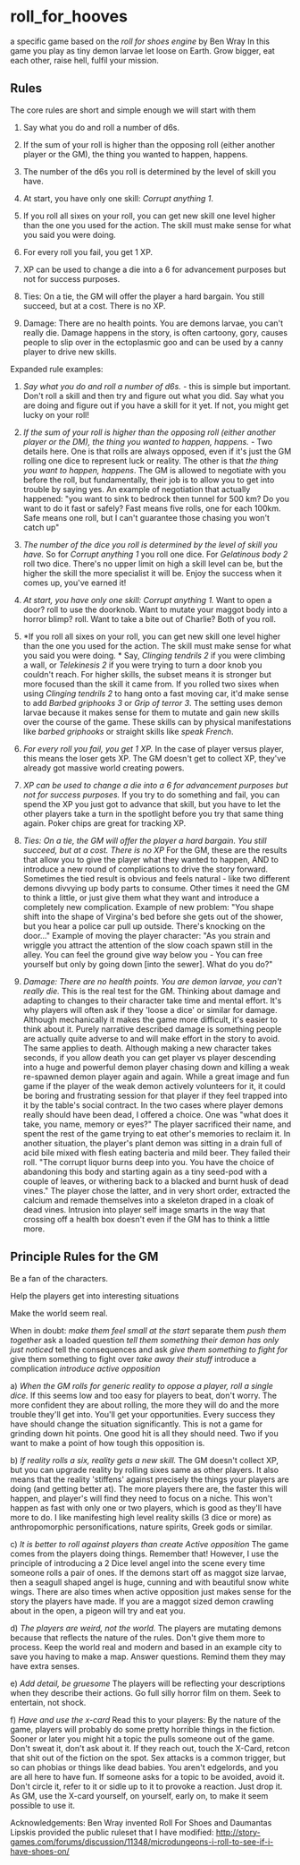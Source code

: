 # roll_for_hooves
a specific game based on the *roll for shoes engine* by Ben Wray
In this game you play as tiny demon larvae let loose on Earth. Grow bigger, eat each other, raise hell, fulfil your mission.


## Rules

The core rules are short and simple enough we will start with them

1) Say what you do and roll a number of d6s.

2) If the sum of your roll is higher than the opposing roll (either another player or the GM), the thing you wanted to happen, happens.

3) The number of the d6s you roll is determined by the level of skill you have.

4) At start, you have only one skill: *Corrupt anything 1*.

5) If you roll all sixes on your roll, you can get new skill one level higher than the one you used for the action. The skill must make sense for what you said you were doing. 

6) For every roll you fail, you get 1 XP.

7) XP can be used to change a die into a 6 for advancement purposes but not for success purposes.

8) Ties: On a tie, the GM will offer the player a hard bargain. You still succeed, but at a cost. There is no XP.

9) Damage: There are no health points. You are demons larvae, you can't really die. Damage happens in the story, is often cartoony, gory, causes people to slip over in the ectoplasmic goo and can be used by a canny player to drive new skills.



Expanded rule examples:
1) *Say what you do and roll a number of d6s.* - this is simple but important. Don't roll a skill and then try and figure out what you did. Say what you are doing and figure out if you have a skill for it yet. If not, you might get lucky on your roll!

2) *If the sum of your roll is higher than the opposing roll (either another player or the DM), the thing you wanted to happen, happens.* - Two details here. One is that rolls are always opposed, even if it's just the GM rolling one dice to represent luck or reality. The other is that *the thing you want to happen, happens*. The GM is allowed to negotiate with you before the roll, but fundamentally, their job is to allow you to get into trouble by saying yes. An example of negotiation that actually happened: "you want to sink to bedrock then tunnel for 500 km? Do you want to do it fast or safely? Fast means five rolls, one for each 100km. Safe means one roll, but I can't guarantee those chasing you won't catch up"

3) *The number of the dice you roll is determined by the level of skill you have.*
So for *Corrupt anything 1* you roll one dice. For *Gelatinous body 2* roll two dice. There's no upper limit on high a skill level can be, but the higher the skill the more specialist it will be. Enjoy the success when it comes up, you've earned it!

4) *At start, you have only one skill: *Corrupt anything 1*.*
Want to open a door? roll to use the doorknob. Want to mutate your maggot body into a horror blimp? roll. Want to take a bite out of Charlie? Both of you roll. 

5) *If you roll all sixes on your roll, you can get new skill one level higher than the one you used for the action. The skill must make sense for what you said you were doing. *
Say, *Clinging tendrils 2* if you were climbing a wall, or *Telekinesis 2* if you were trying to turn a door knob you couldn't reach. For higher skills, the subset means it is stronger but more focused than the skill it came from. If you rolled two sixes when using *Clinging tendrils 2* to hang onto a fast moving car, it'd make sense to add *Barbed griphooks 3* or *Grip of terror 3*. The setting uses demon larvae because it makes sense for them to mutate and gain new skills over the course of the game. These skills can by physical manifestations like *barbed griphooks* or straight skills like *speak French*.

6) *For every roll you fail, you get 1 XP.*
In the case of player versus player, this means the loser gets XP. The GM doesn't get to collect XP, they've already got massive world creating powers. 

7) *XP can be used to change a die into a 6 for advancement purposes but not for success purposes.*
If you try to do something and fail, you can spend the XP you just got to advance that skill, but you have to let the other players take a turn in the spotlight before you try that same thing again. Poker chips are great for tracking XP. 

8) *Ties: On a tie, the GM will offer the player a hard bargain. You still succeed, but at a cost. There is no XP*
For the GM, these are the results that allow you to give the player what they wanted to happen, AND to introduce a new round of complications to drive the story forward. Sometimes the tied result is obvious and feels natural - like two different demons divvying up body parts to consume. Other times it need the GM to think a little, or just give them what they want and introduce a completely new complication. 
Example of new problem: "You shape shift into the shape of Virgina's bed before she gets out of the shower, but you hear a police car pull up outside. There's knocking on the door..."
Example of moving the player character: "As you strain and wriggle you attract the attention of the slow coach spawn still in the alley. You can feel the ground give way below you - You can free yourself but only by going down [into the sewer]. What do you do?"

9) *Damage: There are no health points. You are demon larvae, you can't really die.*
This is the real test for the GM. Thinking about damage and adapting to changes to their character take time and mental effort. It's why players will often ask if they 'loose a dice' or similar for damage. Although mechanically it makes the game more difficult, it's easier to think about it. Purely narrative described damage is something people are actually quite adverse to and will make effort in the story to avoid. 
The same applies to death. Although making a new character takes seconds, if you allow death you can get player vs player descending into a huge and powerful demon player chasing down and killing a weak re-spawned demon player again and again. While a great image and fun game if the player of the weak demon actively volunteers for it, it could be boring and frustrating session for that player if they feel trapped into it by the table's social contract. In the two cases where player demons really should have been dead, I offered a choice. One was "what does it take, you name, memory or eyes?" The player sacrificed their name, and spent the rest of the game trying to eat other's memories to reclaim it. In another situation, the player's plant demon was sitting in a drain full of acid bile mixed with flesh eating bacteria and mild beer. They failed their roll. "The corrupt liquor burns deep into you. You have the choice of abandoning this body and starting again as a tiny seed-pod with a couple of leaves, or withering back to a blacked and burnt husk of dead vines." The player chose the latter, and in very short order, extracted the calcium and remade themselves into a skeleton draped in a cloak of dead vines. Intrusion into player self image smarts in the way that crossing off a health box doesn't even if the GM has to think a little more.

## Principle Rules for the GM

Be a fan of the characters.


Help the players get into interesting situations


Make the world seem real.


When in doubt:
*make them feel small at the start*
separate them 
*push them together*
ask a loaded question
*tell them something their demon has only just noticed*
tell the consequences and ask
*give them something to fight for*
give them something to fight over
*take away their stuff*
introduce a complication
*introduce active opposition*


a) *When the GM rolls for generic reality to oppose a player, roll a single dice.*
If this seems low and too easy for players to beat, don't worry. The more confident they are about rolling, the more they will do and the more trouble they'll get into. You'll get your opportunities. Every success they have should change the situation significantly. This is not a game for grinding down hit points. One good hit is all they should need. Two if you want to make a point of how tough this opposition is.

b) *If reality rolls a six, reality gets a new skill.*
The GM doesn't collect XP, but you can upgrade reality by rolling sixes same as other players. It also means that the reality 'stiffens' against precisely the things your players are doing (and getting better at). The more players there are, the faster this will happen, and player's will find they need to focus on a niche. This won't happen as fast with only one or two players, which is good as they'll have more to do. I like manifesting high level reality skills (3 dice or more) as anthropomorphic personifications, nature spirits, Greek gods or similar. 

c) *It is better to roll against players than create Active opposition* 
The game comes from the players doing things. Remember that! 
However, I use the principle of introducing a 2 Dice level angel into the scene every time someone rolls a pair of ones. If the demons start off as maggot size larvae, then a seagull shaped angel is huge, cunning and with beautiful snow white wings. There are also times when active opposition just makes sense for the story the players have made. If you are a maggot sized demon crawling about in the open, a pigeon will try and eat you.

d) *The players are weird, not the world.*
The players are mutating demons because that reflects the nature of the rules. Don't give them more to process. Keep the world real and  modern and based in an example city to save you having to make a map. Answer questions. Remind them they may have extra senses.

e) *Add detail, be gruesome*
The players will be reflecting your descriptions when they describe their actions. Go full silly horror film on them. Seek to entertain, not shock.

f) *Have and use the x-card*
Read this to your players: By the nature of the game, players will probably do some pretty horrible things in the fiction. Sooner or later you might hit a topic the pulls someone out of the game.
 Don't sweat it, don't ask about it. If they reach out, touch the X-Card, retcon that shit out of the fiction on the spot. Sex attacks is a common trigger, but so can phobias or things like dead babies. You aren't edgelords, and you are all here to have fun. If someone asks for a topic to be avoided, avoid it. Don't circle it, refer to it or sidle up to it to provoke a reaction. Just drop it.
As GM, use the X-card yourself, on yourself, early on, to make it seem possible to use it.


Acknowledgements:
Ben Wray invented Roll For Shoes and Daumantas Lipskis provided the public ruleset that I have modified: 
http://story-games.com/forums/discussion/11348/microdungeons-i-roll-to-see-if-i-have-shoes-on/
